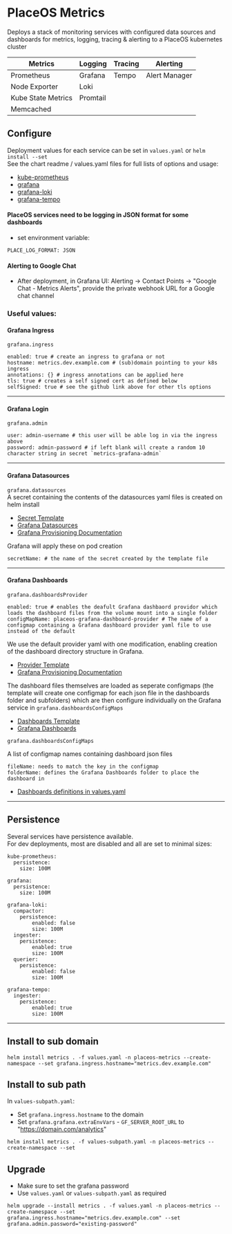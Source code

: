 # PlaceOS Metrics

Deploys a stack of monitoring services with configured data sources and dashboards for metrics, logging, tracing & alerting to a PlaceOS kubernetes cluster

| Metrics               | Logging   | Tracing   | Alerting      |
| --                    | --        | --        | --            |
| Prometheus            | Grafana   | Tempo     | Alert Manager |
| Node Exporter         | Loki      |           |               |
| Kube State Metrics    | Promtail  |           |               |
| Memcached             |           |           |               |

## Configure

Deployment values for each service can be set in `values.yaml`  or `helm install --set`  
See the chart readme / values.yaml files for full lists of options and usage:
- [kube-prometheus](https://github.com/bitnami/charts/tree/main/bitnami/kube-prometheus)
- [grafana](https://github.com/bitnami/charts/tree/main/bitnami/grafana)
- [grafana-loki](https://github.com/bitnami/charts/tree/main/bitnami/grafana-loki)
- [grafana-tempo](https://github.com/bitnami/charts/tree/main/bitnami/grafana-tempo)

#### PlaceOS services need to be logging in JSON format for some dashboards
- set environment variable:
```
PLACE_LOG_FORMAT: JSON
```

#### Alerting to Google Chat
- After deployment, in Grafana UI: Alerting -> Contact Points -> "Google Chat - Metrics Alerts", provide the private webhook URL for a Google chat channel

### Useful values:

#### Grafana Ingress
`grafana.ingress`
```
enabled: true # create an ingress to grafana or not
hostname: metrics.dev.example.com # (sub)domain pointing to your k8s ingress
annotations: {} # ingress annotations can be applied here
tls: true # creates a self signed cert as defined below
selfSigned: true # see the github link above for other tls options
```

---

#### Grafana Login
`grafana.admin`
```
user: admin-username # this user will be able log in via the ingress above
password: admin-password # if left blank will create a random 10 character string in secret `metrics-grafana-admin`
```

---

#### Grafana Datasources
`grafana.datasources`  
A secret containing the contents of the datasources yaml files is created on helm install
- [Secret Template](templates/grafana-datasources-secret.yaml.tpl)
- [Grafana Datasources](grafana-provisioning/datasources/)
- [Grafana Provisioning Documentation](https://grafana.com/docs/grafana/latest/administration/provisioning/#example-data-source-config-file)

Grafana will apply these on pod creation
```
secretName: # the name of the secret created by the template file
```

---

#### Grafana Dashboards
`grafana.dashboardsProvider`
```
enabled: true # enables the deafult Grafana dashbaord providor which loads the dashboard files from the volume mount into a single folder
configMapName: placeos-grafana-dashboard-provider # The name of a configmap containing a Grafana dashboard provider yaml file to use instead of the default
```
We use the default provider yaml with one modification, enabling creation of the dashboard directory structure in Grafana.
- [Provider Template](templates/placeos-grafana-dashboard-provider-configmap.yaml.tpl)
- [Grafana Provisioning Documentation](https://grafana.com/docs/grafana/latest/administration/provisioning/#dashboards)


The dashboard files themselves are loaded as seperate configmaps (the template will create one configmap for each json file in the dashboards folder and subfolders) which are then configure individually on the Grafana service in `grafana.dashboardsConfigMaps`
- [Dashboards Template](templates/placeos-grafana-dashboards-configmap.yaml.tpl)
- [Grafana Dashboards](grafana-provisioning/dashboards/)

`grafana.dashboardsConfigMaps`

A list of configmap names containing dashboard json files
```
fileName: needs to match the key in the configmap
folderName: defines the Grafana Dashboards folder to place the dashboard in
```
- [Dashboards definitions in values.yaml](https://github.com/place-labs/k8s-helm/blob/feat/metrics/charts/metrics/values.yaml#LL32C1-L59C1)

---

## Persistence

Several services have persistence available.  
For dev deployments, most are disabled and all are set to minimal sizes:
```
kube-prometheus:
  persistence:
    size: 100M

grafana:
  persistence:
    size: 100M

grafana-loki:
  compactor:
    persistence:
        enabled: false
        size: 100M
  ingester:
    persistence:
        enabled: true
        size: 100M
  querier:
    persistence:
        enabled: false
        size: 100M

grafana-tempo:
  ingester:
    persistence:
        enabled: true
        size: 100M
```

---

## Install to sub domain

```
helm install metrics . -f values.yaml -n placeos-metrics --create-namespace --set grafana.ingress.hostname="metrics.dev.example.com"
```

## Install to sub path
In `values-subpath.yaml`:
- Set `grafana.ingress.hostname` to the domain
- Set `grafana.grafana.extraEnvVars` - `GF_SERVER_ROOT_URL` to "https://domain.com/analytics"

```
helm install metrics . -f values-subpath.yaml -n placeos-metrics --create-namespace --set
```

## Upgrade
- Make sure to set the grafana password
- Use `values.yaml` or `values-subpath.yaml` as required
```
helm upgrade --install metrics . -f values.yaml -n placeos-metrics --create-namespace --set grafana.ingress.hostname="metrics.dev.example.com" --set grafana.admin.password="existing-password"
```
